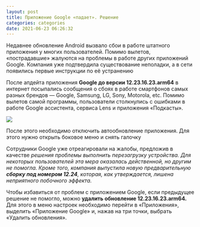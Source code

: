 ```yaml
---
layout: post
title: Приложение Google «падает». Решение
categories: categories
date: 2021-06-23 06:26:32
---
```

Недавнее обновление Android вызвало сбои в работе штатного приложения у многих пользователей. Помимо вылетов, «пострадавшие» жалуются на проблемы в работе других приложений Google. Компания уже подтвердила существование неполадки, а в сети появились первые инструкции по её устранению



После апдейта приложения **Google до версии 12.23.16.23.arm64** в интернет посыпались сообщения о сбоях в работе смартфонов самых разных брендов — Google, Samsung, LG, Sony, Motorola, etc. Помимо вылетов самой программы, пользователи столкнулись с ошибками в работе Google ассистента, сервиса Lens и приложения «Подкасты».

![](https://ain.ua/wp-content/uploads/2021/06/photo_2021-06-22_09-34-50.jpg?x50250)

После этого необходимо отключить автообновление приложения. Для этого нужно открыть боковое меню и снять галочку

Сотрудники Google уже отреагировали на жалобы, предложив в качестве *решения проблемы выполнить перезагрузку устройства. Для некоторых пользователей эта мера оказалась действенной, но другим не помогла. Кроме того, компания выпустила новую предварительную **сборку под номером 12.24**, которая, как утверждается, лишена неприятного побочного эффекта.*

Чтобы избавиться от проблем с приложением Google, если предыдущее решение не помогло, можно **удалить обновление 12.23.16.23.arm64.** Для этого в меню настроек необходимо перейти в «Приложения», выделить «Приложение Google» и, нажав на три точки, выбрать «Удалить обновления».